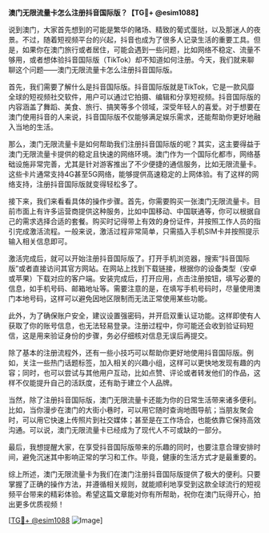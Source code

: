 **澳门无限流量卡怎么注册抖音国际版？【TG💪+ @esim1088】**

说到澳门，大家首先想到的可能是繁华的赌场、精致的葡式蛋挞，以及那迷人的夜景。不过，随着短视频平台的兴起，抖音也成为了很多人记录生活的重要工具。但是，如果你在澳门旅行或者居住，可能会遇到一些问题，比如网络不稳定、流量不够用，或者想体验抖音国际版（TikTok）却不知道如何注册。今天，我们就来聊聊这个问题——澳门无限流量卡怎么注册抖音国际版。

首先，我们需要了解什么是抖音国际版。抖音国际版就是TikTok，它是一款风靡全球的短视频社交软件，用户可以通过它拍摄、编辑和分享短视频。抖音国际版的内容涵盖了舞蹈、美食、旅行、搞笑等多个领域，深受年轻人的喜爱。对于想要在澳门使用抖音的人来说，抖音国际版不仅能够满足娱乐需求，还能帮助你更好地融入当地的生活。

那么，澳门无限流量卡是如何帮助我们注册抖音国际版的呢？其实，这主要得益于澳门无限流量卡提供的稳定且快速的网络环境。澳门作为一个国际化都市，网络基础设施非常完善，尤其是针对游客推出了不少便捷的通信服务，比如无限流量卡。这些卡片通常支持4G甚至5G网络，能够提供高速稳定的上网体验。有了这样的网络支持，注册抖音国际版就变得轻松多了。

接下来，我们来看看具体的操作步骤。首先，你需要购买一张澳门无限流量卡。目前市面上有许多运营商提供这种服务，比如中国移动、中国联通等，你可以根据自己的需求选择合适的套餐。购买时记得带上有效的身份证件，并按照工作人员的指引完成激活流程。一般来说，激活过程非常简单，只需插入手机SIM卡并按照提示输入相关信息即可。

激活完成后，就可以开始注册抖音国际版了。打开手机浏览器，搜索“抖音国际版”或者直接访问其官方网站。在网站上找到下载链接，根据你的设备类型（安卓或苹果）下载对应的客户端。安装完成后，打开应用，点击注册按钮，填写必要的信息，如手机号码、邮箱地址等。需要注意的是，在填写手机号码时，尽量使用澳门本地号码，这样可以避免因地区限制而无法正常使用某些功能。

此外，为了确保账户安全，建议设置强密码，并开启双重认证功能。这样即使有人获取了你的账号信息，也无法轻易登录。注册过程中，你可能还会收到验证码短信，这是用来验证身份的步骤，务必仔细核对信息无误后再提交。

除了基本的注册流程外，还有一些小技巧可以帮助你更好地使用抖音国际版。例如，关注一些热门话题标签，加入相关的兴趣小组，这样可以更快地发现有趣的内容；同时，也可以尝试与其他用户互动，比如点赞、评论或者转发他们的作品，这样不仅能提升自己的活跃度，还有助于建立个人品牌。

当然，除了注册抖音国际版，澳门无限流量卡还能为你的日常生活带来诸多便利。比如，当你漫步在澳门的大街小巷时，可以用它随时查询地图导航；当朋友聚会时，可以用它快速上传照片到社交媒体；甚至是在工作场合，也能依靠它保持高效沟通。可以说，澳门无限流量卡已经成为了现代人不可或缺的一部分。

最后，我想提醒大家，在享受抖音国际版带来的乐趣的同时，也要注意合理安排时间，避免沉迷其中影响正常的学习和工作。毕竟，健康的生活方式才是最重要的。

综上所述，澳门无限流量卡为我们在澳门注册抖音国际版提供了极大的便利。只要掌握了正确的操作方法，并遵循相关规则，就能顺利地享受到这款全球流行的短视频平台带来的精彩体验。希望这篇文章能对你有所帮助，祝你在澳门玩得开心，拍出更多优质视频！

[[TG💪+ @esim1088](https://t.me/s/esim1088) ![Image](https://i.postimg.cc/4NQfJmqS/Snipaste-2025-05-13-00-14-12.png)]